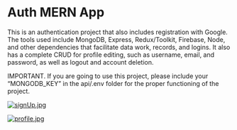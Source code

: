 # Auth MERN App

This is an authentication project that also includes registration with Google. The tools used include MongoDB, Express, Redux/Toolkit, Firebase, Node, and other dependencies that facilitate data work, records, and logins. It also has a complete CRUD for profile editing, such as username, email, and password, as well as logout and account deletion.

IMPORTANT. If you are going to use this project, please include your “MONGODB_KEY” in the api/.env folder for the proper functioning of the project.

[![signUp.jpg](https://i.postimg.cc/L6WPkjKh/signUp.jpg)](https://postimg.cc/HVQjdcLC)

[![profile.jpg](https://i.postimg.cc/5tdFT1tV/profile.jpg)](https://postimg.cc/v4hBxJ9q)